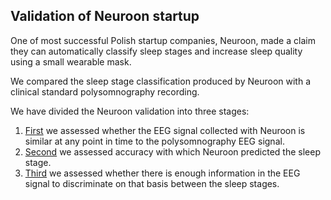 Validation of Neuroon startup
-----------------------------
One of most successful Polish startup companies, Neuroon, made a claim they can automatically classify sleep stages and increase sleep quality using a small wearable mask.


We compared the sleep stage classification produced by Neuroon with a clinical standard polysomnography recording.

We have divided the Neuroon validation into three stages:

1. [First](https://github.com/ryscet/sleep_project/blob/master/Time_synchronization.ipynb) we assessed whether the EEG signal collected with Neuroon is similar at any point in time to the polysomnography EEG signal. 
2. [Second](https://github.com/ryscet/sleep_project/blob/master/Hipnogram_comparison.ipynb) we assessed accuracy with which Neuroon predicted the sleep stage. 
3. [Third](https://github.com/ryscet/sleep_project/blob/master/Spectral%20analysis.ipynb) we assessed whether there is enough information in the EEG signal to discriminate on that basis between the sleep stages.
